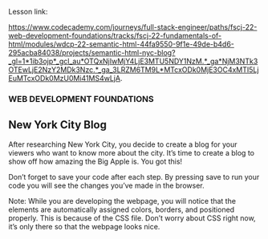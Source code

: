 Lesson link:

https://www.codecademy.com/journeys/full-stack-engineer/paths/fscj-22-web-development-foundations/tracks/fscj-22-fundamentals-of-html/modules/wdcp-22-semantic-html-44fa9550-9f1e-49de-b4d6-295acba84038/projects/semantic-html-nyc-blog?_gl=1*1ib3ojp*_gcl_au*OTQxNjIwMjY4LjE3MTU5NDY1NzM.*_ga*NjM3NTk3OTEwLjE2NzY2MDk3Nzc.*_ga_3LRZM6TM9L*MTcxODk0MjE3OC4xMTI5LjEuMTcxODk0MzU0Mi41MS4wLjA.


### WEB DEVELOPMENT FOUNDATIONS

## New York City Blog

After researching New York City, you decide to create a blog for your viewers who want to know more about the city. It’s time to create a blog to show off how amazing the Big Apple is. You got this!

Don’t forget to save your code after each step. By pressing save to run your code you will see the changes you’ve made in the browser.

Note: While you are developing the webpage, you will notice that the elements are automatically assigned colors, borders, and positioned properly. This is because of the CSS file. Don’t worry about CSS right now, it’s only there so that the webpage looks nice.


